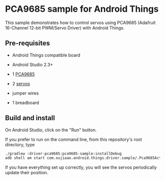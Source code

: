 # PCA9685 sample for Android Things

This sample demonstrates how to control servos using PCA9685 (Adafruit 16-Channel 12-bit PWM/Servo Driver) with Android Things.


## Pre-requisites

- Android Things compatible board

- Android Studio 2.3+

- 1 [PCA9685](https://www.adafruit.com/product/815)

- 2 [servos](https://www.adafruit.com/product/169)

- jumper wires

- 1 breadboard

<!--
## Schematics

![Schematics for Raspberry Pi 3](rpi3_schematics.png)
-->


## Build and install

On Android Studio, click on the "Run" button.

If you prefer to run on the command line, from this repository's root directory, type

```bash
./gradlew :driver-pca9685:pca9685-sample:installDebug
adb shell am start com.xujiaao.android.things.driver.sample/.Pca9685Activity
```

If you have everything set up correctly, you will see the servos periodically update their position.





